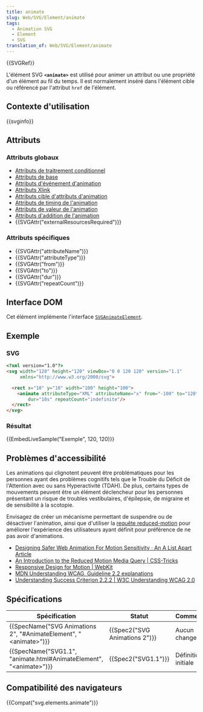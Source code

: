 ```yaml
---
title: animate
slug: Web/SVG/Element/animate
tags:
  - Animation SVG
  - Element
  - SVG
translation_of: Web/SVG/Element/animate
---
```

{{SVGRef}}

L'élément SVG **`<animate>`** est utilisé pour animer un attribut ou une propriété d'un élément au fil du temps. Il est normalement inséré dans l'élément cible ou référencé par l'attribut `href` de l'élément.

## Contexte d'utilisation

{{svginfo}}

## Attributs

### Attributs globaux

- [Attributs de traitrement conditionnel](/fr/docs/Web/SVG/Attribute#Attributs_de_traitement_conditionnel)
- [Attributs de base](/fr/docs/Web/SVG/Attribute#Attributs_de_base)
- [Attributs d'événement d'animation](/fr/docs/Web/SVG/Attribute#Événements_d'animation)
- [Attributs Xlink](/fr/docs/Web/SVG/Attribute#Attributs_XLink)
- [Attributs cible d'attributs d'animation](/fr/docs/Web/SVG/Attribute#Animation_cible)
- [Attributs de timing de l'animation](/fr/docs/Web/SVG/Attribute#Timing_de_l'animation)
- [Attributs de valeur de l'animation](/fr/docs/Web/SVG/Attribute#Valeurs_de_l'animation)
- [Attributs d'addition de l'animation](/fr/docs/Web/SVG/Attribute#Addition_de_l'animation)
- {{SVGAttr("externalResourcesRequired")}}

### Attributs spécifiques

- {{SVGAttr("attributeName")}}
- {{SVGAttr("attributeType")}}
- {{SVGAttr("from")}}
- {{SVGAttr("to")}}
- {{SVGAttr("dur")}}
- {{SVGAttr("repeatCount")}}

## Interface DOM

Cet élément implémente l'interface [`SVGAnimateElement`](/fr/docs/Web/DOM/SVGAnimateElement).

## Exemple

### SVG

```html
<?xml version="1.0"?>
<svg width="120" height="120" viewBox="0 0 120 120" version="1.1"
     xmlns="http://www.w3.org/2000/svg">

  <rect x="10" y="10" width="100" height="100">
    <animate attributeType="XML" attributeName="x" from="-100" to="120"
        dur="10s" repeatCount="indefinite"/>
  </rect>
</svg>
```

### Résultat

{{EmbedLiveSample("Exemple", 120, 120)}}

## Problèmes d'accessibilité

Les animations qui clignotent peuvent être problématiques pour les personnes ayant des problèmes cognitifs tels que le Trouble du Déficit de l'Attention avec ou sans Hyperactivité (TDAH). De plus, certains types de mouvements peuvent être un élément déclencheur pour les personnes présentant un risque de troubles vestibulaires, d'épilepsie, de migraine et de sensibilité à la scotopie.

Envisagez de créer un mécanisme permettant de suspendre ou de désactiver l'animation, ainsi que d'utiliser la [requête reduced-motion](/fr/docs/Web/CSS/@media/prefers-reduced-motion) pour améliorer l'expérience des utilisateurs ayant définit pour préférence de ne pas avoir d'animations.

- [Designing Safer Web Animation For Motion Sensitivity · An A List Apart Article](https://alistapart.com/article/designing-safer-web-animation-for-motion-sensitivity)
- [An Introduction to the Reduced Motion Media Query | CSS-Tricks](https://css-tricks.com/introduction-reduced-motion-media-query/)
- [Responsive Design for Motion | WebKit](https://webkit.org/blog/7551/responsive-design-for-motion/)
- [MDN Understanding WCAG, Guideline 2.2 explanations](/fr/docs/Web/Accessibility/Understanding_WCAG/Operable#Guideline_2.2_%E2%80%94_Enough_Time_Provide_users_enough_time_to_read_and_use_content)
- [Understanding Success Criterion 2.2.2 | W3C Understanding WCAG 2.0](https://www.w3.org/TR/UNDERSTANDING-WCAG20/time-limits-pause.html)

## Spécifications

| Spécification                                                                                    | Statut                                   | Commentaire         |
| ------------------------------------------------------------------------------------------------ | ---------------------------------------- | ------------------- |
| {{SpecName("SVG Animations 2", "#AnimateElement", "&lt;animate&gt;")}}     | {{Spec2("SVG Animations 2")}} | Aucun changement    |
| {{SpecName("SVG1.1", "animate.html#AnimateElement", "&lt;animate&gt;")}} | {{Spec2("SVG1.1")}}                 | Définition initiale |

## Compatibilité des navigateurs

{{Compat("svg.elements.animate")}}
